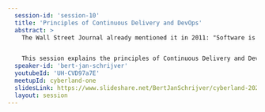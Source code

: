 ```yaml
---
  session-id: 'session-10'
  title: 'Principles of Continuous Delivery and DevOps'
  abstract: >
    The Wall Street Journal already mentioned it in 2011: "Software is eating the world." Nowadays, every company is an IT company. Product owners and other business representatives seeing their competitors release new features to end users every day are demanding the same from their own software teams. How do you measure up to this heavy pressure as an IT organization? How do you quickly make changes to software systems in fast-paced environments without losing your grip on quality? How do you build and test software in such a way that it's always in a releasable state?


    This session explains the principles of Continuous Delivery and DevOps. You’ll leave this session with enough insights into how and where to get started yourself.
  speaker-id: 'bert-jan-schrijver'
  youtubeId: 'UH-CVD97a7E'
  meetupId: cyberland-one
  slidesLink: https://www.slideshare.net/BertJanSchrijver/cyberland-2020-better-software-faster-principles-of-continuous-delivery-and-devops
  layout: session
---
```

